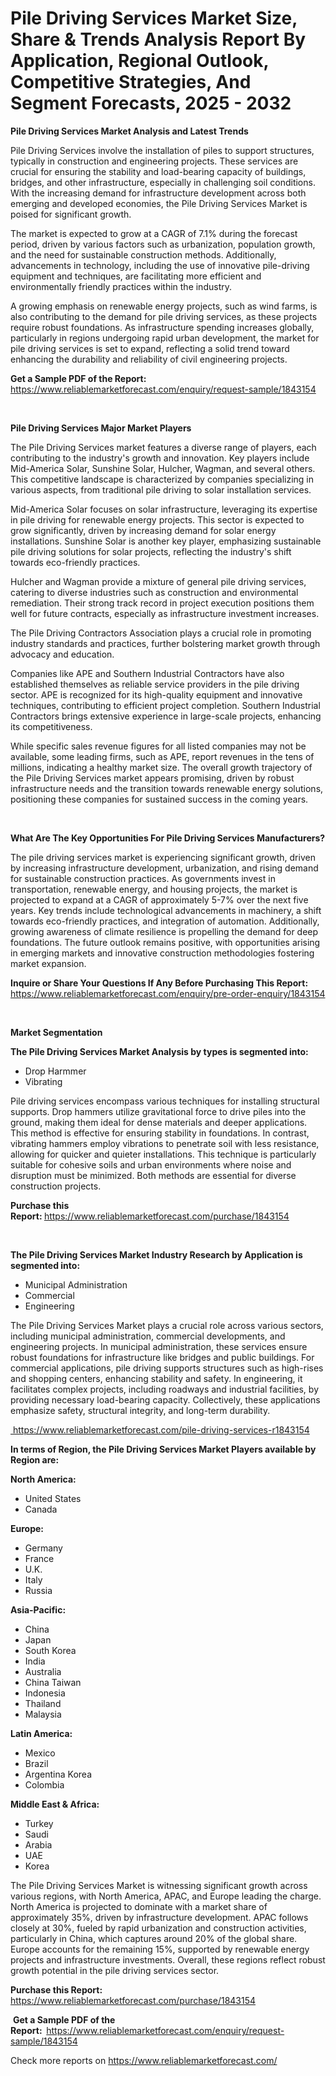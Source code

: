 <p><h1>Pile Driving Services Market Size, Share & Trends Analysis Report By Application, Regional Outlook, Competitive Strategies, And Segment Forecasts, 2025 - 2032</h1></p><p><strong>Pile Driving Services Market Analysis and Latest Trends</strong></p>
<p><p>Pile Driving Services involve the installation of piles to support structures, typically in construction and engineering projects. These services are crucial for ensuring the stability and load-bearing capacity of buildings, bridges, and other infrastructure, especially in challenging soil conditions. With the increasing demand for infrastructure development across both emerging and developed economies, the Pile Driving Services Market is poised for significant growth.</p><p>The market is expected to grow at a CAGR of 7.1% during the forecast period, driven by various factors such as urbanization, population growth, and the need for sustainable construction methods. Additionally, advancements in technology, including the use of innovative pile-driving equipment and techniques, are facilitating more efficient and environmentally friendly practices within the industry.</p><p>A growing emphasis on renewable energy projects, such as wind farms, is also contributing to the demand for pile driving services, as these projects require robust foundations. As infrastructure spending increases globally, particularly in regions undergoing rapid urban development, the market for pile driving services is set to expand, reflecting a solid trend toward enhancing the durability and reliability of civil engineering projects.</p></p>
<p><strong>Get a Sample PDF of the Report:&nbsp;</strong> <a href="https://www.reliablemarketforecast.com/enquiry/request-sample/1843154?utm_campaign=2292&utm_medium=2&utm_source=Github&utm_content=ia&utm_term=11032025&utm_id=pile-driving-services">https://www.reliablemarketforecast.com/enquiry/request-sample/1843154</a></p>
<p>&nbsp;</p>
<p><strong>Pile Driving Services Major Market Players</strong></p>
<p><p>The Pile Driving Services market features a diverse range of players, each contributing to the industry's growth and innovation. Key players include Mid-America Solar, Sunshine Solar, Hulcher, Wagman, and several others. This competitive landscape is characterized by companies specializing in various aspects, from traditional pile driving to solar installation services.</p><p>Mid-America Solar focuses on solar infrastructure, leveraging its expertise in pile driving for renewable energy projects. This sector is expected to grow significantly, driven by increasing demand for solar energy installations. Sunshine Solar is another key player, emphasizing sustainable pile driving solutions for solar projects, reflecting the industry's shift towards eco-friendly practices.</p><p>Hulcher and Wagman provide a mixture of general pile driving services, catering to diverse industries such as construction and environmental remediation. Their strong track record in project execution positions them well for future contracts, especially as infrastructure investment increases.</p><p>The Pile Driving Contractors Association plays a crucial role in promoting industry standards and practices, further bolstering market growth through advocacy and education.</p><p>Companies like APE and Southern Industrial Contractors have also established themselves as reliable service providers in the pile driving sector. APE is recognized for its high-quality equipment and innovative techniques, contributing to efficient project completion. Southern Industrial Contractors brings extensive experience in large-scale projects, enhancing its competitiveness.</p><p>While specific sales revenue figures for all listed companies may not be available, some leading firms, such as APE, report revenues in the tens of millions, indicating a healthy market size. The overall growth trajectory of the Pile Driving Services market appears promising, driven by robust infrastructure needs and the transition towards renewable energy solutions, positioning these companies for sustained success in the coming years.</p></p>
<p>&nbsp;</p>
<p><strong>What Are The Key Opportunities For Pile Driving Services Manufacturers?</strong></p>
<p><p>The pile driving services market is experiencing significant growth, driven by increasing infrastructure development, urbanization, and rising demand for sustainable construction practices. As governments invest in transportation, renewable energy, and housing projects, the market is projected to expand at a CAGR of approximately 5-7% over the next five years. Key trends include technological advancements in machinery, a shift towards eco-friendly practices, and integration of automation. Additionally, growing awareness of climate resilience is propelling the demand for deep foundations. The future outlook remains positive, with opportunities arising in emerging markets and innovative construction methodologies fostering market expansion.</p></p>
<p><strong>Inquire or Share Your Questions If Any Before Purchasing This Report:</strong> <a href="https://www.reliablemarketforecast.com/enquiry/pre-order-enquiry/1843154?utm_campaign=2292&utm_medium=2&utm_source=Github&utm_content=ia&utm_term=11032025&utm_id=pile-driving-services">https://www.reliablemarketforecast.com/enquiry/pre-order-enquiry/1843154</a></p>
<p>&nbsp;</p>
<p><strong>Market Segmentation</strong></p>
<p><strong>The Pile Driving Services Market Analysis by types is segmented into:</strong></p>
<p><ul><li>Drop Harmmer</li><li>Vibrating</li></ul></p>
<p><p>Pile driving services encompass various techniques for installing structural supports. Drop hammers utilize gravitational force to drive piles into the ground, making them ideal for dense materials and deeper applications. This method is effective for ensuring stability in foundations. In contrast, vibrating hammers employ vibrations to penetrate soil with less resistance, allowing for quicker and quieter installations. This technique is particularly suitable for cohesive soils and urban environments where noise and disruption must be minimized. Both methods are essential for diverse construction projects.</p></p>
<p><strong>Purchase this Report:&nbsp;</strong><a href="https://www.reliablemarketforecast.com/purchase/1843154?utm_campaign=2292&utm_medium=2&utm_source=Github&utm_content=ia&utm_term=11032025&utm_id=pile-driving-services">https://www.reliablemarketforecast.com/purchase/1843154</a></p>
<p>&nbsp;</p>
<p><strong>The Pile Driving Services Market Industry Research by Application is segmented into:</strong></p>
<p><ul><li>Municipal Administration</li><li>Commercial</li><li>Engineering</li></ul></p>
<p><p>The Pile Driving Services Market plays a crucial role across various sectors, including municipal administration, commercial developments, and engineering projects. In municipal administration, these services ensure robust foundations for infrastructure like bridges and public buildings. For commercial applications, pile driving supports structures such as high-rises and shopping centers, enhancing stability and safety. In engineering, it facilitates complex projects, including roadways and industrial facilities, by providing necessary load-bearing capacity. Collectively, these applications emphasize safety, structural integrity, and long-term durability.</p></p>
<p><a href="https://www.reliablemarketforecast.com/pile-driving-services-r1843154?utm_campaign=2292&utm_medium=2&utm_source=Github&utm_content=ia&utm_term=11032025&utm_id=pile-driving-services">&nbsp;https://www.reliablemarketforecast.com/pile-driving-services-r1843154</a></p>
<p><strong>In terms of Region, the Pile Driving Services Market Players available by Region are:</strong></p>
<p>
    <p> <strong> North America: </strong>
        <ul>
            <li>United States</li>
            <li>Canada</li>
        </ul>
        </p> 
    <p> <strong> Europe: </strong>
        <ul>
            <li>Germany</li>
            <li>France</li>
            <li>U.K.</li>
            <li>Italy</li>
            <li>Russia</li>
        </ul>
        </p> 
    <p> <strong> Asia-Pacific: </strong>
        <ul>
            <li>China</li>
            <li>Japan</li>
            <li>South Korea</li>
            <li>India</li>
            <li>Australia</li>
            <li>China Taiwan</li>
            <li>Indonesia</li>
            <li>Thailand</li>
            <li>Malaysia</li>
        </ul>
        </p> 
    <p> <strong> Latin America: </strong>
        <ul>
            <li>Mexico</li>
            <li>Brazil</li>
            <li>Argentina Korea</li>
            <li>Colombia</li>
        </ul>
        </p> 
    <p> <strong> Middle East & Africa: </strong>
        <ul>
            <li>Turkey</li>
            <li>Saudi</li>
            <li>Arabia</li>
            <li>UAE</li>
            <li>Korea</li>
        </ul>
    </p>
    </p>
<p><p>The Pile Driving Services Market is witnessing significant growth across various regions, with North America, APAC, and Europe leading the charge. North America is projected to dominate with a market share of approximately 35%, driven by infrastructure development. APAC follows closely at 30%, fueled by rapid urbanization and construction activities, particularly in China, which captures around 20% of the global share. Europe accounts for the remaining 15%, supported by renewable energy projects and infrastructure investments. Overall, these regions reflect robust growth potential in the pile driving services sector.</p></p>
<p><strong>Purchase this Report: </strong><a href="https://www.reliablemarketforecast.com/purchase/1843154?utm_campaign=2292&utm_medium=2&utm_source=Github&utm_content=ia&utm_term=11032025&utm_id=pile-driving-services">https://www.reliablemarketforecast.com/purchase/1843154</a></p>
<p>&nbsp;<strong>Get a Sample PDF of the Report:&nbsp;&nbsp;</strong><a href="https://www.reliablemarketforecast.com/enquiry/request-sample/1843154?utm_campaign=2292&utm_medium=2&utm_source=Github&utm_content=ia&utm_term=11032025&utm_id=pile-driving-services">https://www.reliablemarketforecast.com/enquiry/request-sample/1843154</a></p>
<p><strong></strong></p>
<p>Check more reports on <a href="https://www.reliablemarketforecast.com/?utm_campaign=2292&utm_medium=2&utm_source=Github&utm_content=ia&utm_term=11032025&utm_id=pile-driving-services">https://www.reliablemarketforecast.com/</a></p>